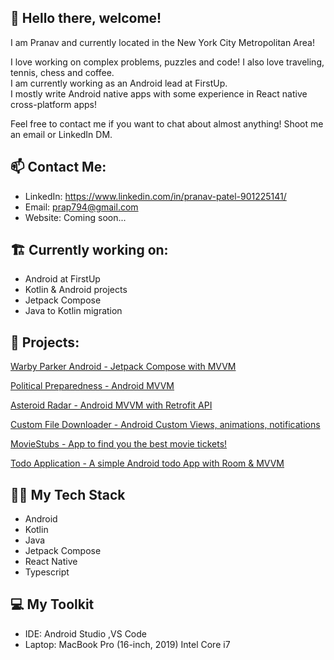 ## 👋 Hello there, welcome!

I am Pranav and currently located in the New York City Metropolitan Area!

I love working on complex problems, puzzles and code! I also love traveling, tennis, chess and coffee.\
I am currently working as an Android lead at FirstUp.\
I mostly write Android native apps with some experience in React native cross-platform apps!

Feel free to contact me if you want to chat about almost anything! Shoot me an email or LinkedIn DM.

## 📫  Contact Me:
 - LinkedIn: https://www.linkedin.com/in/pranav-patel-901225141/
 - Email: prap794@gmail.com
 - Website: Coming soon...

## 🏗️ Currently working on:

- Android at FirstUp
- Kotlin & Android projects
- Jetpack Compose
- Java to Kotlin migration

## 📸 Projects:

[Warby Parker Android - Jetpack Compose with MVVM](https://github.com/Pranav-794/WarbyParkerAndroid)

[Political Preparedness - Android MVVM](https://github.com/Pranav-794/PoliticalPreparedness)

[Asteroid Radar - Android MVVM with Retrofit API](https://github.com/Pranav-794/AsteroidRadar)

[Custom File Downloader - Android Custom Views, animations, notifications](https://github.com/Pranav-794/custom-view-animated-file-downloader)

[MovieStubs - App to find you the best movie tickets!](https://github.com/Pranav-794/MovieStubs)

[Todo Application - A simple Android todo App with Room & MVVM](https://github.com/Pranav-794/mvvm-todo)


## 👨‍💻 My Tech Stack

 - Android
 - Kotlin
 - Java
 - Jetpack Compose
 - React Native
 - Typescript

## 💻 My Toolkit

 - IDE: Android Studio ,VS Code
 - Laptop: MacBook Pro (16-inch, 2019) Intel Core i7


<!--
**Pranav-794/Pranav-794** is a ✨ _special_ ✨ repository because its `README.md` (this file) appears on your GitHub profile.

Here are some ideas to get you started:

- 🔭 I’m currently working on ...
- 🌱 I’m currently learning ...
- 👯 I’m looking to collaborate on ...
- 🤔 I’m looking for help with ...
- 💬 Ask me about ...
- 📫 How to reach me: ...
- 😄 Pronouns: ...
- ⚡ Fun fact: ...
-->
